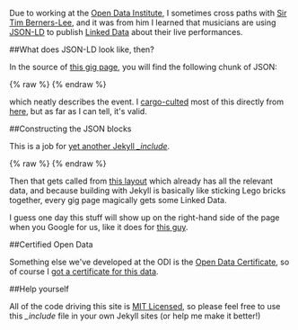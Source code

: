 Due to working at the [Open Data Institute](http://theodi.org), I sometimes cross paths with [Sir Tim Berners-Lee](https://www.w3.org/People/Berners-Lee/), and it was from him I learned that musicians are using [JSON-LD](http://json-ld.org/) to publish [Linked Data](http://linkeddata.org/) about their live performances.

##What does JSON-LD look like, then?

In the source of [this gig page](http://rawfunkmaharishi.uk/gigs/2015/01/15/nambucca/), you will find the following chunk of JSON:

{% raw %}
    <script type="application/ld+json">
    [{
      "@context" : "http://schema.org",
      "@type" : "MusicEvent",
      "name" : "Raw Funk Maharishi live at Nambucca",
      "startDate" : "2015-01-15T20:00",
      "location" : {
        "@type" : "Place",
        "name" : "Nambucca",
        "address" : "596 Holloway Road, London, N7"
      },
      "performer" : [{
        "@type" : "MusicGroup",
        "name" : "Raw Funk Maharishi",
        "sameAs" : "http://rawfunkmaharishi.uk/"
      }]
    }]
    </script>
{% endraw %}

which neatly describes the event. I [cargo-culted](http://en.wikipedia.org/wiki/Cargo_cult) most of this directly from [here](https://support.google.com/webmasters/answer/4620133?hl=en), but as far as I can tell, it's valid.

##Constructing the JSON blocks

This is a job for [yet another Jekyll *_include*](https://github.com/rawfunkmaharishi/rawfunkmaharishi.github.io/blob/master/_includes/json-ld.html).

{% raw %}
    <script type="application/ld+json">
    [{
      "@context" : "http://schema.org",
      "@type" : "MusicEvent",
      "name" : "Raw Funk Maharishi live at {{ include.title }}",
      "startDate" : "{{ include.date | date: "%Y-%m-%d" }}T{{ include.time }}",
      "location" : {
        "@type" : "Place",
        "name" : "{{ include.title }}",
        "address" : "{{ include.location }}"
        },
        "performer" : [{
          "@type" : "MusicGroup",
          "name" : "Raw Funk Maharishi",
          "sameAs" : "http://rawfunkmaharishi.uk/"
      }]
    }]
    </script>
{% endraw %}

Then that gets called from [this layout](https://github.com/rawfunkmaharishi/rawfunkmaharishi.github.io/blob/master/_layouts/gig.html#L42) which already has all the relevant data, and because building with Jekyll is basically like sticking Lego bricks together, every gig page magically gets some Linked Data.

I guess one day this stuff will show up on the right-hand side of the page when you Google for us, like it does for [this guy](https://www.google.co.uk/search?q=squarepusher).

##Certified Open Data

Something else we've developed at the ODI is the [Open Data Certificate](https://certificates.theodi.org/), so of course I [got a certificate for this data](http://rawfunkmaharishi.uk/licensing/).

##Help yourself

All of the code driving this site is [MIT Licensed](https://github.com/rawfunkmaharishi/rawfunkmaharishi.github.io/blob/master/LICENSE.md), so please feel free to use this *_include* file in your own Jekyll sites (or help me make it better!)
